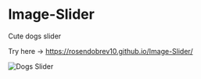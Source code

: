 # Image-Slider
Cute dogs slider

Try here -> https://rosendobrev10.github.io/Image-Slider/

![Dogs Slider](https://user-images.githubusercontent.com/104829819/200525290-869c5033-2529-4e30-a489-87de99681b17.png)

